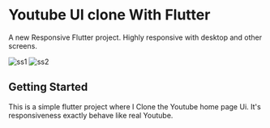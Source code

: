 # Youtube UI clone With Flutter

A new Responsive Flutter project.
Highly responsive with desktop and other screens.

![ss1](https://github.com/rubayet27/responsive_flytube/assets/69817844/f2fd208f-5757-4b9c-bdb5-d6fb061d922d)
![ss2](https://github.com/rubayet27/responsive_flytube/assets/69817844/33791ac0-b392-4f75-a16f-3b263af54a9d)


## Getting Started

This is a simple flutter project where I Clone the Youtube home page Ui. It's responsiveness exactly behave like real Youtube. 

